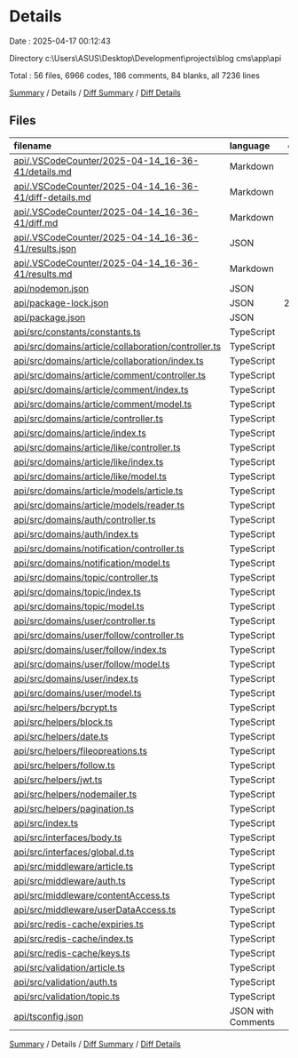 # Details

Date : 2025-04-17 00:12:43

Directory c:\\Users\\ASUS\\Desktop\\Development\\projects\\blog cms\\app\\api

Total : 56 files,  6966 codes, 186 comments, 84 blanks, all 7236 lines

[Summary](results.md) / Details / [Diff Summary](diff.md) / [Diff Details](diff-details.md)

## Files
| filename | language | code | comment | blank | total |
| :--- | :--- | ---: | ---: | ---: | ---: |
| [api/.VSCodeCounter/2025-04-14\_16-36-41/details.md](/api/.VSCodeCounter/2025-04-14_16-36-41/details.md) | Markdown | 56 | 0 | 6 | 62 |
| [api/.VSCodeCounter/2025-04-14\_16-36-41/diff-details.md](/api/.VSCodeCounter/2025-04-14_16-36-41/diff-details.md) | Markdown | 9 | 0 | 6 | 15 |
| [api/.VSCodeCounter/2025-04-14\_16-36-41/diff.md](/api/.VSCodeCounter/2025-04-14_16-36-41/diff.md) | Markdown | 12 | 0 | 7 | 19 |
| [api/.VSCodeCounter/2025-04-14\_16-36-41/results.json](/api/.VSCodeCounter/2025-04-14_16-36-41/results.json) | JSON | 1 | 0 | 0 | 1 |
| [api/.VSCodeCounter/2025-04-14\_16-36-41/results.md](/api/.VSCodeCounter/2025-04-14_16-36-41/results.md) | Markdown | 34 | 0 | 7 | 41 |
| [api/nodemon.json](/api/nodemon.json) | JSON | 5 | 0 | 0 | 5 |
| [api/package-lock.json](/api/package-lock.json) | JSON | 2,727 | 0 | 1 | 2,728 |
| [api/package.json](/api/package.json) | JSON | 49 | 0 | 1 | 50 |
| [api/src/constants/constants.ts](/api/src/constants/constants.ts) | TypeScript | 1 | 0 | 0 | 1 |
| [api/src/domains/article/collaboration/controller.ts](/api/src/domains/article/collaboration/controller.ts) | TypeScript | 129 | 2 | 0 | 131 |
| [api/src/domains/article/collaboration/index.ts](/api/src/domains/article/collaboration/index.ts) | TypeScript | 27 | 0 | 0 | 27 |
| [api/src/domains/article/comment/controller.ts](/api/src/domains/article/comment/controller.ts) | TypeScript | 375 | 14 | 2 | 391 |
| [api/src/domains/article/comment/index.ts](/api/src/domains/article/comment/index.ts) | TypeScript | 65 | 0 | 2 | 67 |
| [api/src/domains/article/comment/model.ts](/api/src/domains/article/comment/model.ts) | TypeScript | 67 | 2 | 2 | 71 |
| [api/src/domains/article/controller.ts](/api/src/domains/article/controller.ts) | TypeScript | 528 | 4 | 3 | 535 |
| [api/src/domains/article/index.ts](/api/src/domains/article/index.ts) | TypeScript | 65 | 1 | 0 | 66 |
| [api/src/domains/article/like/controller.ts](/api/src/domains/article/like/controller.ts) | TypeScript | 179 | 0 | 1 | 180 |
| [api/src/domains/article/like/index.ts](/api/src/domains/article/like/index.ts) | TypeScript | 33 | 0 | 0 | 33 |
| [api/src/domains/article/like/model.ts](/api/src/domains/article/like/model.ts) | TypeScript | 25 | 2 | 1 | 28 |
| [api/src/domains/article/models/article.ts](/api/src/domains/article/models/article.ts) | TypeScript | 89 | 3 | 1 | 93 |
| [api/src/domains/article/models/reader.ts](/api/src/domains/article/models/reader.ts) | TypeScript | 29 | 1 | 1 | 31 |
| [api/src/domains/auth/controller.ts](/api/src/domains/auth/controller.ts) | TypeScript | 158 | 0 | 3 | 161 |
| [api/src/domains/auth/index.ts](/api/src/domains/auth/index.ts) | TypeScript | 26 | 0 | 1 | 27 |
| [api/src/domains/notification/controller.ts](/api/src/domains/notification/controller.ts) | TypeScript | 198 | 0 | 0 | 198 |
| [api/src/domains/notification/model.ts](/api/src/domains/notification/model.ts) | TypeScript | 60 | 1 | 1 | 62 |
| [api/src/domains/topic/controller.ts](/api/src/domains/topic/controller.ts) | TypeScript | 167 | 53 | 4 | 224 |
| [api/src/domains/topic/index.ts](/api/src/domains/topic/index.ts) | TypeScript | 20 | 2 | 1 | 23 |
| [api/src/domains/topic/model.ts](/api/src/domains/topic/model.ts) | TypeScript | 29 | 0 | 2 | 31 |
| [api/src/domains/user/controller.ts](/api/src/domains/user/controller.ts) | TypeScript | 270 | 5 | 3 | 278 |
| [api/src/domains/user/follow/controller.ts](/api/src/domains/user/follow/controller.ts) | TypeScript | 270 | 0 | 1 | 271 |
| [api/src/domains/user/follow/index.ts](/api/src/domains/user/follow/index.ts) | TypeScript | 44 | 0 | 1 | 45 |
| [api/src/domains/user/follow/model.ts](/api/src/domains/user/follow/model.ts) | TypeScript | 21 | 1 | 1 | 23 |
| [api/src/domains/user/index.ts](/api/src/domains/user/index.ts) | TypeScript | 42 | 1 | 1 | 44 |
| [api/src/domains/user/model.ts](/api/src/domains/user/model.ts) | TypeScript | 116 | 3 | 1 | 120 |
| [api/src/helpers/bcrypt.ts](/api/src/helpers/bcrypt.ts) | TypeScript | 17 | 0 | 1 | 18 |
| [api/src/helpers/block.ts](/api/src/helpers/block.ts) | TypeScript | 20 | 0 | 1 | 21 |
| [api/src/helpers/date.ts](/api/src/helpers/date.ts) | TypeScript | 55 | 1 | 1 | 57 |
| [api/src/helpers/fileopreations.ts](/api/src/helpers/fileopreations.ts) | TypeScript | 65 | 9 | 1 | 75 |
| [api/src/helpers/follow.ts](/api/src/helpers/follow.ts) | TypeScript | 99 | 7 | 1 | 107 |
| [api/src/helpers/jwt.ts](/api/src/helpers/jwt.ts) | TypeScript | 37 | 48 | 3 | 88 |
| [api/src/helpers/nodemailer.ts](/api/src/helpers/nodemailer.ts) | TypeScript | 20 | 0 | 1 | 21 |
| [api/src/helpers/pagination.ts](/api/src/helpers/pagination.ts) | TypeScript | 105 | 0 | 1 | 106 |
| [api/src/index.ts](/api/src/index.ts) | TypeScript | 56 | 4 | 1 | 61 |
| [api/src/interfaces/body.ts](/api/src/interfaces/body.ts) | TypeScript | 13 | 2 | 1 | 16 |
| [api/src/interfaces/global.d.ts](/api/src/interfaces/global.d.ts) | TypeScript | 59 | 7 | 2 | 68 |
| [api/src/middleware/article.ts](/api/src/middleware/article.ts) | TypeScript | 29 | 0 | 1 | 30 |
| [api/src/middleware/auth.ts](/api/src/middleware/auth.ts) | TypeScript | 85 | 0 | 2 | 87 |
| [api/src/middleware/contentAccess.ts](/api/src/middleware/contentAccess.ts) | TypeScript | 190 | 4 | 1 | 195 |
| [api/src/middleware/userDataAccess.ts](/api/src/middleware/userDataAccess.ts) | TypeScript | 102 | 3 | 2 | 107 |
| [api/src/redis-cache/expiries.ts](/api/src/redis-cache/expiries.ts) | TypeScript | 4 | 0 | 1 | 5 |
| [api/src/redis-cache/index.ts](/api/src/redis-cache/index.ts) | TypeScript | 39 | 4 | 1 | 44 |
| [api/src/redis-cache/keys.ts](/api/src/redis-cache/keys.ts) | TypeScript | 4 | 0 | 0 | 4 |
| [api/src/validation/article.ts](/api/src/validation/article.ts) | TypeScript | 7 | 0 | 0 | 7 |
| [api/src/validation/auth.ts](/api/src/validation/auth.ts) | TypeScript | 14 | 1 | 0 | 15 |
| [api/src/validation/topic.ts](/api/src/validation/topic.ts) | TypeScript | 8 | 0 | 1 | 9 |
| [api/tsconfig.json](/api/tsconfig.json) | JSON with Comments | 12 | 1 | 0 | 13 |

[Summary](results.md) / Details / [Diff Summary](diff.md) / [Diff Details](diff-details.md)